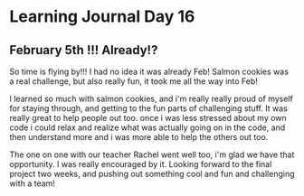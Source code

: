 # Learning Journal Day 16

## February 5th !!! Already!?

So time is flying by!!! I had no idea it was already Feb!  Salmon cookies was a real challenge, but also really fun, it took me all the way into Feb!

I learned so much with salmon cookies, and i'm really really proud of myself for staying through, and getting to the fun parts of challenging stuff. It was really great to help people out too. once i was less stressed about my own code i could relax and realize what was actually going on in the code, and then understand more and i was more able to help the others out too.

The one on one with our teacher Rachel went well too, i'm glad we have that opportunity. I was really encouraged by it. Looking forward to the final project two weeks, and pushing out something cool and fun and challenging with a team!